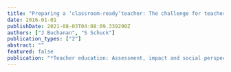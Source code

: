 ```yaml
---
title: "Preparing a ‘classroom-ready’teacher: The challenge for teacher educators"
date: 2016-01-01
publishDate: 2021-08-03T04:08:09.339290Z
authors: ["J Buchanan", "S Schuck"]
publication_types: ["2"]
abstract: ""
featured: false
publication: "*Teacher education: Assessment, impact and social perspectives*"
---
```


